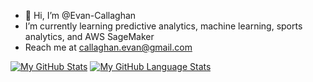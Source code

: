 - 👋 Hi, I’m @Evan-Callaghan 
- I’m currently learning predictive analytics, machine learning, sports analytics, and AWS SageMaker
- Reach me at callaghan.evan@gmail.com

<!---
Evan-Callaghan/Evan-Callaghan is a ✨ special ✨ repository because its `README.md` (this file) appears on your GitHub profile.
You can click the Preview link to take a look at your changes.
--->

[![My GitHub Stats](https://github-readme-stats.vercel.app/api/?username=Evan-Callaghan&count_private=true&theme=tokyonight&showicons=true)]() [![My GitHub Language Stats](https://github-readme-stats.vercel.app/api/top-langs/?username=Evan-Callaghan&langs_count=5&theme=tokyonight)]()

